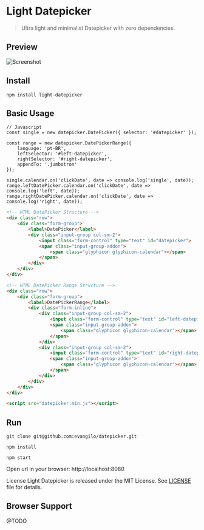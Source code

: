 # Light Datepicker

> Ultra light and minimalist Datepicker with zero dependencies.

## Preview
![Screenshot](https://raw.githubusercontent.com/evangilo/light-datepicker/master/screenshots/datepicker.gif)


## Install
```
npm install light-datepicker
```

## Basic Usage

```JS
// Javascript
const single = new datepicker.DatePicker({ selector: '#datepicker' });

const range = new datepicker.DatePickerRange({
    language: 'pt-BR',
    leftSelector: '#left-datepicker',
    rightSelector: '#right-datepicker',
    appendTo: '.jumbotron'
});

single.calendar.on('clickDate', date => console.log('single', date));
range.leftDatePicker.calendar.on('clickDate', date => console.log('left', date));
range.rightDatePicker.calendar.on('clickDate', date => console.log('right', date));
```

```HTML
<!-- HTML DatePicker Structure -->
<div class="row">
    <div class="form-group">
        <label>DatePicker</label>
        <div class="input-group col-sm-2">
            <input class="form-control" type="text" id="datepicker">
            <span class="input-group-addon">
                <span class="glyphicon glyphicon-calendar"></span>
            </span>
        </div>
    </div>
</div>

<!-- HTML DatePicker Range Structure -->
<div class="row">
    <div class="form-group">
        <label>DatePickerRange</label>
        <div class="form-inline">
            <div class="input-group col-sm-2">
                <input class="form-control" type="text" id="left-datepicker">
                <span class="input-group-addon">
                    <span class="glyphicon glyphicon-calendar"></span>
                </span>
            </div>
            <div class="input-group col-sm-2">
                <input class="form-control" type="text" id="right-datepicker">
                <span class="input-group-addon">
                    <span class="glyphicon glyphicon-calendar"></span>
                </span>
            </div>
        </div>
    </div>
</div>

<script src="datepicker.min.js"></script>
```


## Run
```
git clone git@github.com:evangilo/datepicker.git

npm install

npm start
```

Open url in your browser: http://localhost:8080

License
Light Datepicker is released under the MIT License. See [LICENSE](https://github.com/evangilo/datepicker/LICENCESE.md) file for details.

## Browser Support

@TODO
